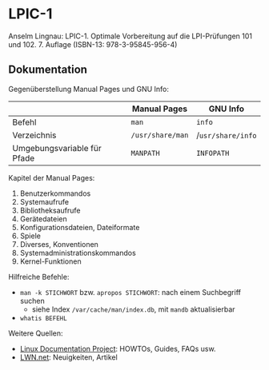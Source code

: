 # LPIC-1

Anselm Lingnau: LPIC-1. Optimale Vorbereitung auf die LPI-Prüfungen 101 und 102. 7. Auflage (ISBN-13: 978-3-95845-956-4)

## Dokumentation

Gegenüberstellung Manual Pages und GNU Info:

|                             | Manual Pages     | GNU Info          |
|-----------------------------|------------------|-------------------|
| Befehl                      | `man`            | `info`            |
| Verzeichnis                 | `/usr/share/man` | /`usr/share/info` |
| Umgebungsvariable für Pfade | `MANPATH`        | `INFOPATH`        |

Kapitel der Manual Pages:

1. Benutzerkommandos
2. Systemaufrufe
3. Bibliotheksaufrufe
4. Gerätedateien
5. Konfigurationsdateien, Dateiformate
6. Spiele
7. Diverses, Konventionen
8. Systemadministrationskommandos
9. Kernel-Funktionen

Hilfreiche Befehle:

- `man -k STICHWORT` bzw. `apropos STICHWORT`: nach einem Suchbegriff suchen
    - siehe Index `/var/cache/man/index.db`, mit `mandb` aktualisierbar
- `whatis BEFEHL`

Weitere Quellen:

- [Linux Documentation Project](https://tldp.org): HOWTOs, Guides, FAQs usw.
- [LWN.net](https://lwn.net/): Neuigkeiten, Artikel
